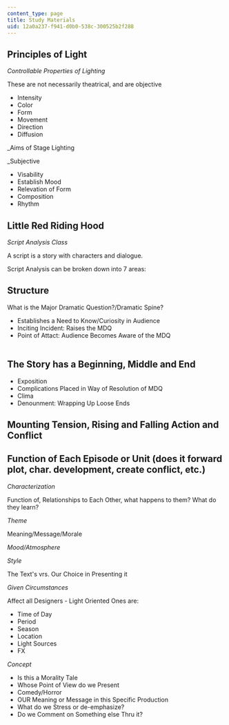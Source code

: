 ```yaml
---
content_type: page
title: Study Materials
uid: 12a0a237-f941-d0b0-538c-300525b2f288
---
```


Principles of Light
-------------------

_Controllable Properties of Lighting_

These are not necessarily theatrical, and are objective

*   Intensity
*   Color
*   Form
*   Movement
*   Direction
*   Diffusion

_Aims of Stage Lighting  
  
_Subjective

*   Visability
*   Establish Mood
*   Relevation of Form
*   Composition
*   Rhythm

Little Red Riding Hood
----------------------

_Script Analysis Class_

A script is a story with characters and dialogue.

Script Analysis can be broken down into 7 areas:

Structure
---------

What is the Major Dramatic Question?/Dramatic Spine?

*   Establishes a Need to Know/Curiosity in Audience
*   Inciting Incident: Raises the MDQ
*   Point of Attact: Audience Becomes Aware of the MDQ  
     

The Story has a Beginning, Middle and End
-----------------------------------------

*   Exposition
*   Complications Placed in Way of Resolution of MDQ
*   Clima
*   Denounment: Wrapping Up Loose Ends

Mounting Tension, Rising and Falling Action and Conflict
--------------------------------------------------------

Function of Each Episode or Unit (does it forward plot, char. development, create conflict, etc.)
-------------------------------------------------------------------------------------------------

_Characterization_

Function of, Relationships to Each Other, what happens to them? What do they learn?

_Theme_

Meaning/Message/Morale

_Mood/Atmosphere_

_Style_

The Text's vrs. Our Choice in Presenting it

_Given Circumstances_

Affect all Designers - Light Oriented Ones are:

*   Time of Day
*   Period
*   Season
*   Location
*   Light Sources
*   FX

_Concept_

*   Is this a Morality Tale
*   Whose Point of View do we Present
*   Comedy/Horror
*   OUR Meaning or Message in this Specific Production
*   What do we Stress or de-emphasize?
*   Do we Comment on Something else Thru it?